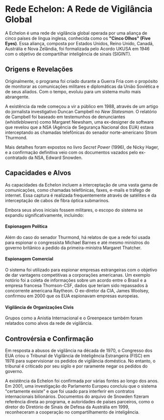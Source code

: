 # Rede Echelon: A Rede de Vigilância Global

A Echelon é uma rede de vigilância global operada por uma aliança de cinco países de língua inglesa, conhecida como os **"Cinco Olhos" (Five Eyes)**. Essa aliança, composta por Estados Unidos, Reino Unido, Canadá, Austrália e Nova Zelândia, foi formalizada pelo Acordo UKUSA em 1946 com o objetivo de compartilhar inteligência de sinais (SIGINT).

## Origens e Revelações

Originalmente, o programa foi criado durante a Guerra Fria com o propósito de monitorar as comunicações militares e diplomáticas da União Soviética e de seus aliados. Com o tempo, evoluiu para um sistema muito mais abrangente.

A existência da rede começou a vir a público em 1988, através de um artigo do jornalista investigativo Duncan Campbell no *New Statesman*. O relatório de Campbell foi baseado em testemunhos de denunciantes (*whistleblowers*) como Margaret Newsham, uma ex-designer de software que revelou que a NSA (Agência de Segurança Nacional dos EUA) estava interceptando as chamadas telefônicas do senador norte-americano Strom Thurmond.

Mais detalhes foram expostos no livro *Secret Power* (1996), de Nicky Hager, e a confirmação definitiva veio com os documentos vazados pelo ex-contratado da NSA, Edward Snowden.

## Capacidades e Alvos

As capacidades da Echelon incluem a interceptação de uma vasta gama de comunicações, como chamadas telefônicas, faxes, e-mails e tráfego de internet. Essa captura é realizada frequentemente através de satélites e da interceptação de cabos de fibra óptica submarinos.

Embora seus alvos iniciais fossem militares, o escopo do sistema se expandiu significativamente, incluindo:

#### Espionagem Política
Além do caso do senador Thurmond, há relatos de que a rede foi usada para espionar o congressista Michael Barnes e até mesmo ministros do governo britânico a pedido da primeira-ministra Margaret Thatcher.

#### Espionagem Comercial
O sistema foi utilizado para espionar empresas estrangeiras com o objetivo de dar vantagens competitivas a corporações americanas. Um exemplo notório foi a coleta de informações sobre um acordo entre o Brasil e a empresa francesa Thomson-CSF, dados que teriam sido repassados à concorrente americana Raytheon. O ex-diretor da CIA, James Woolsey, confirmou em 2000 que os EUA espionavam empresas europeias.

#### Vigilância de Organizações Civis
Grupos como a Anistia Internacional e o Greenpeace também foram relatados como alvos da rede de vigilância.

## Controvérsia e Confirmação

Em resposta a abusos de vigilância na década de 1970, o Congresso dos EUA criou o Tribunal de Vigilância de Inteligência Estrangeira (FISC) em 1978 para supervisionar os pedidos de vigilância doméstica. No entanto, o tribunal é criticado por seu sigilo e por raramente negar os pedidos do governo.

A existência da Echelon foi confirmada por várias fontes ao longo dos anos. Em 2001, uma investigação do Parlamento Europeu concluiu que o sistema "certamente existe" e que foi usado para interferir em contratos internacionais bilionários. Documentos do arquivo de Snowden fizeram referência direta ao programa, e autoridades de países parceiros, como o diretor do Diretório de Sinais de Defesa da Austrália em 1999, reconheceram a cooperação no compartilhamento de inteligência.
